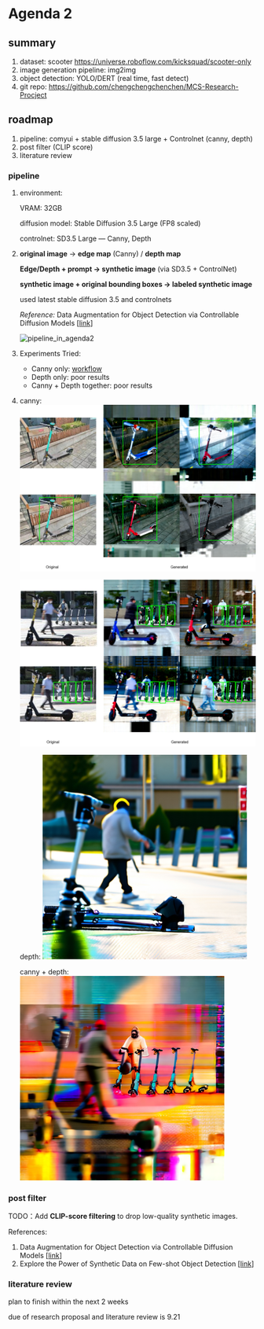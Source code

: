# Agenda 2

## summary

1. dataset: scooter https://universe.roboflow.com/kicksquad/scooter-only
2. image generation pipeline: img2img
3. object detection: YOLO/DERT (real time, fast detect)
4. git repo: https://github.com/chengchengchenchen/MCS-Research-Procject

## roadmap

1. pipeline: comyui + stable diffusion 3.5 large + Controlnet (canny, depth)
1. post filter (CLIP score)
1. literature review



### pipeline

1. environment:

   VRAM: 32GB

   diffusion model: Stable Diffusion 3.5 Large (FP8 scaled)

   controlnet: SD3.5 Large — Canny, Depth

2. **original image** → **edge map** (Canny) / **depth map**

   **Edge/Depth + prompt → synthetic image** (via SD3.5 + ControlNet)

   **synthetic image  + original bounding boxes →  labeled synthetic image**

   used latest stable diffusion 3.5 and controlnets

   *Reference:* Data Augmentation for Object Detection via Controllable Diffusion Models  [[link](https://openaccess.thecvf.com/content/WACV2024/papers/Fang_Data_Augmentation_for_Object_Detection_via_Controllable_Diffusion_Models_WACV_2024_paper.pdf)]

   ![pipeline_in_agenda2](E:\Unimelb\MCS-Research-Procject\assets\pipeline_in_agenda2.png)

3. Experiments Tried: 

   - Canny only:  [workflow](..\comyui\workflow\canny.json)
   - Depth only: poor results
   - Canny + Depth together: poor results

4. canny: ![canny-compare](..\assets\canny-compare.png)

   ![canny-compare2](..\assets\canny-compare2.png)

   

   depth: ![ComfyUI_00253_](..\assets\ComfyUI_00253_.png)

   canny + depth: ![ComfyUI_00195_](..\assets\ComfyUI_00195_.png)



### post filter

TODO：Add **CLIP-score filtering** to drop low-quality synthetic images.

References: 

1. Data Augmentation for Object Detection via Controllable Diffusion Models  [[link](https://openaccess.thecvf.com/content/WACV2024/papers/Fang_Data_Augmentation_for_Object_Detection_via_Controllable_Diffusion_Models_WACV_2024_paper.pdf)]
2. Explore the Power of Synthetic Data on Few-shot Object Detection [[link](https://openaccess.thecvf.com/content/CVPR2023W/GCV/html/Lin_Explore_the_Power_of_Synthetic_Data_on_Few-Shot_Object_Detection_CVPRW_2023_paper.html)]



### literature review

plan to finish within the next 2 weeks

due of research proposal and literature review is 9.21